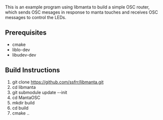 This is an example program using libmanta to build a simple OSC router,
which sends OSC mesages in response to manta touches and receives OSC
messages to control the LEDs.

Prerequisites
-------------

* cmake
* liblo-dev
* libudev-dev


Build Instructions
------------------

1. git clone https://github.com/ssfrr/libmanta.git
2. cd libmanta
3. git submodule update --init
4. cd MantaOSC
5. mkdir build
6. cd build
7. cmake ..

